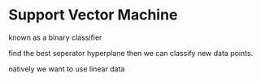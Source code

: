 Support Vector Machine
======================

known as a binary classifier

find the best seperator hyperplane
then we can classify new data points.

natively we want to use linear data